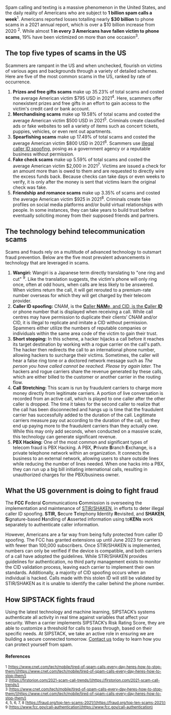 Spam calling and texting is a massive phenomenon in the United States, and the daily reality of Americans who are subject to **1 billion spam calls a week**<sup>1</sup>. Americans reported losses totalling nearly **$30 billion** to phone scams in a 2021 annual report, which is over a $10 billion increase from 2020 <sup>2</sup>. While almost **1 in every 3 Americans have fallen victim to phone scams**, 19% have been victimized on more than one occasion<sup>3</sup>.

## **The top five types of scams in the US**

Scammers are rampant in the US and when unchecked, flourish on victims of various ages and backgrounds through a variety of detailed schemes. Here are five of the most common scams in the US, ranked by rate of occurrence.

1.  **Prizes and free gifts scams** make up 35.23% of total scams and costed the average American victim $795 USD in 2021<sup>4</sup>. Here, scammers offer nonexistent prizes and free gifts in an effort to gain access to the victim's credit card or bank account.
2.  **Merchandising scams** make up 19.58% of total scams and costed the average American victim $500 USD in 2021<sup>5</sup>. Criminals create classified ads or fake websites to sell a variety of items such as concert tickets, puppies, vehicles, or even rent out apartments.
3.  **Spearfishing scams** make up 17.49% of total scams and costed the average American victim $800 USD in 2021<sup>6</sup>. Scammers use [illegal caller ID spoofing](https://www.sipstack.com/resources/knowledge-base/regulatory/what-is-stir-shaken), posing as a government agency or a reputable business without permission.
4.  **Fake check scams** make up 5.59% of total scams and costed the average American victim $2,000 in 2021<sup>7</sup>. Victims are issued a check for an amount more than is owed to them and are requested to directly wire the excess funds back. Because checks can take days or even weeks to verify, it is only after the money is sent that victims learn the original check was fake.
5.  **Friendship and romance scams** make up 3.35% of scams and costed the average American victim $925 in 2021<sup>8</sup>. Criminals create fake profiles on social media platforms and/or build virtual relationships with people. In some instances, they can take years to build trust before eventually soliciting money from their supposed friends and partners.

## **The technology behind telecommunication scams**

Scams and frauds rely on a multitude of advanced technology to outsmart fraud prevention. Below are the five most prevalent advancements in technology that are leveraged in scams.

1.  **Wangiri:** Wangiri is a Japanese term directly translating to "one ring and cut" <sup>9</sup>. Like the translation suggests, the victim's phone will only ring once, often at odd hours, when calls are less likely to be answered. When victims return the call, it will get rerouted to a premium-rate number overseas for which they will get charged by their telecom provider.
2.  **Caller ID spoofing:** CNAM, is the [**C**aller **NAM**e, and CID, is the **C**aller **ID**](https://www.sipstack.com/resources/knowledge-base/general/what-is-cnam) or phone number that is displayed when receiving a call. While call centres may have permission to duplicate their clients’ CNAM and/or CID, it is illegal to replicate and imitate a CID without permission. Spammers either utilize the numbers of reputable companies or individuals within the same area code of the victim to gain their trust.
3.  **Short stopping:** In this scheme, a hacker hijacks a call before it reaches its target destination by working with a rogue carrier on the call's path. The hacker then redirects the call to an international phone number, allowing hackers to surcharge their victims. Sometimes, the caller will hear a false ring tone or a doctored network message such as _The person you have called cannot be reached. Please try again later._ The hackers and rogue carriers share the revenue generated by these calls, which are either billed to the customer or another carrier in the routing flow.
4.  **Call Stretching:** This scam is run by fraudulent carriers to charge more money directly from legitimate carriers. A portion of live conversation is recorded from an active call, which is played to one caller after the other caller is dropped. The time it takes for the second caller to realize that the call has been disconnected and hangs up is time that the fraudulent carrier has successfully added to the duration of the call. Legitimate carriers measure pay out according to the duration of the call, so they end up paying more to the fraudulent carriers than they actually owe. While this may only add seconds, when conducted on a massive scale, this technology can generate significant revenue.
5.  **PBX Hacking:** One of the most common and significant types of telecom fraud is PBX Hacking. A PBX, **P**rivate **B**ranch **E**xchange, is a private telephone network within an organization. It connects the business to an external network, allowing users to share outside lines while reducing the number of lines needed. When one hacks into a PBX, they can run up a big bill initiating international calls, resulting in unauthorized charges for the PBX/business owner.

## **What the US government is doing to fight fraud**

The **FCC** **F**ederal **C**ommunications **C**ommission is overseeing the implementation and maintenance of [STIR/SHAKEN](https://www.sipstack.com/resources/knowledge-base/regulatory/what-is-stir-shaken), in efforts to deter illegal caller ID spoofing. **STIR,** **S**ecure **T**elephony **I**dentity **R**evisited, and **SHAKEN**, **S**ignature-based **H**andling of **A**sserted information using to**KENs** work separately to authenticate caller information.

However, Americans are a far way from being fully protected from caller ID spoofing. The FCC has granted extensions up until June 2023 for carriers with fewer than 100,000 subscribers. Once STIR/SHAKEN is implemented, numbers can only be verified if the device is compatible, and both carriers of a call have adopted the guidelines. While STIR/SHAKEN provides guidelines for authentication, no third party management exists to monitor the CID validation process, leaving each carrier to implement their own standards. Additionally, a majority of CID spoofing occurs when an individual is hacked. Calls made with this stolen ID will still be validated by STIR/SHAKEN as it is unable to identify the caller behind the phone number.

## **How SIPSTACK fights fraud**

Using the latest technology and machine learning, SIPSTACK’s systems authenticate all activity in real time against variables that affect your security. When a carrier implements SIPSTACK’s Risk Rating Score, they are able to customize a threshold for calls to pass through, based on their specific needs. At SIPSTACK, we take an active role in ensuring we are building a secure connected tomorrow. [Contact us](https://www.sipstack.com/contact/us) today to learn how you can protect yourself from spam.

#### References

<sup>1 [https://www.cnet.com/tech/mobile/tired-of-spam-calls-every-day-heres-how-to-stop-them/](https://www.cnet.com/tech/mobile/tired-of-spam-calls-every-day-heres-how-to-stop-them/) </sup>  
<sup>2 [https://firstorion.com/2021-scam-call-trends/](https://firstorion.com/2021-scam-call-trends/)</sup>  
<sup>3 [https://www.cnet.com/tech/mobile/tired-of-spam-calls-every-day-heres-how-to-stop-them/](https://www.cnet.com/tech/mobile/tired-of-spam-calls-every-day-heres-how-to-stop-them/)</sup>  
<sup>4, 5, 6, 7, 8 [https://fraud.org/top-ten-scams-2021/](https://fraud.org/top-ten-scams-2021/)</sup>  
<sup>9 [https://www.fcc.gov/call-authentication](https://www.fcc.gov/call-authentication)</sup>  
